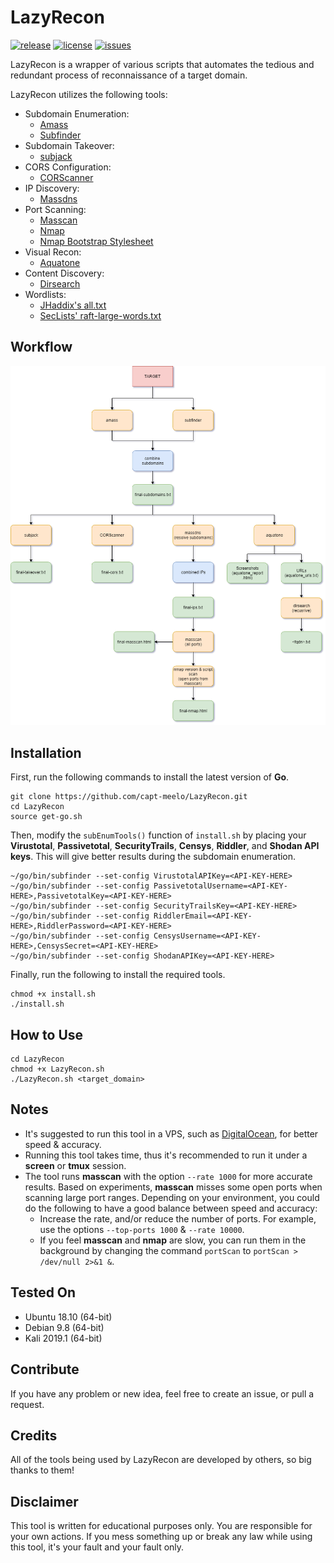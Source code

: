 # LazyRecon
[![release](https://img.shields.io/github/release/capt-meelo/LazyRecon.svg?label=version&style=flat)](https://github.com/capt-meelo/LazyRecon/releases)
[![license](https://img.shields.io/github/license/capt-meelo/LazyRecon.svg?style=flat)](https://github.com/capt-meelo/LazyRecon/blob/master/LICENSE)
[![issues](https://img.shields.io/github/issues-raw/capt-meelo/LazyRecon.svg?style=flat)](https://github.com/capt-meelo/LazyRecon/issues?q=is:issue+is:open)

LazyRecon is a wrapper of various scripts that automates the tedious and redundant process of reconnaissance of a target domain. 

LazyRecon utilizes the following tools:
- Subdomain Enumeration:
  - [Amass](https://github.com/OWASP/Amass)
  - [Subfinder](https://github.com/subfinder/subfinder)
- Subdomain Takeover:
  - [subjack](https://github.com/haccer/subjack)
- CORS Configuration:
  - [CORScanner](https://github.com/chenjj/CORScanner) 
- IP Discovery:
  - [Massdns](https://github.com/blechschmidt/massdns)
- Port Scanning:
  - [Masscan](https://github.com/robertdavidgraham/masscan)
  - [Nmap](https://nmap.org/)
  - [Nmap Bootstrap Stylesheet](https://github.com/honze-net/nmap-bootstrap-xsl/)
- Visual Recon:
  - [Aquatone](https://github.com/michenriksen/aquatone)
- Content Discovery:
  - [Dirsearch](https://github.com/maurosoria/dirsearch)
- Wordlists:
  - [JHaddix's all.txt](https://gist.github.com/jhaddix/f64c97d0863a78454e44c2f7119c2a6a)
  - [SecLists' raft-large-words.txt](https://github.com/danielmiessler/SecLists/blob/master/Discovery/Web-Content/raft-large-words.txt)


## Workflow
![Flow](workflow.png)


## Installation
First, run the following commands to install the latest version of **Go**.
```
git clone https://github.com/capt-meelo/LazyRecon.git
cd LazyRecon
source get-go.sh
```

Then, modify the `subEnumTools()` function of `install.sh` by placing your **Virustotal**, **Passivetotal**, **SecurityTrails**, **Censys**, **Riddler**, and **Shodan API keys**. This will give better results during the subdomain enumeration.
```
~/go/bin/subfinder --set-config VirustotalAPIKey=<API-KEY-HERE>
~/go/bin/subfinder --set-config PassivetotalUsername=<API-KEY-HERE>,PassivetotalKey=<API-KEY-HERE>
~/go/bin/subfinder --set-config SecurityTrailsKey=<API-KEY-HERE>
~/go/bin/subfinder --set-config RiddlerEmail=<API-KEY-HERE>,RiddlerPassword=<API-KEY-HERE>
~/go/bin/subfinder --set-config CensysUsername=<API-KEY-HERE>,CensysSecret=<API-KEY-HERE>
~/go/bin/subfinder --set-config ShodanAPIKey=<API-KEY-HERE>
```
Finally, run the following to install the required tools.
```
chmod +x install.sh
./install.sh
```


## How to Use
```
cd LazyRecon
chmod +x LazyRecon.sh
./LazyRecon.sh <target_domain>
```


## Notes
- It's suggested to run this tool in a VPS, such as [DigitalOcean](https://www.digitalocean.com/?refcode=f7f86614e1b3), for better speed & accuracy.
- Running this tool takes time, thus it's recommended to run it under a **screen** or **tmux** session.
- The tool runs **masscan** with the option `--rate 1000` for more accurate results. Based on experiments, **masscan** misses some open ports when scanning large port ranges. Depending on your environment, you could do the following to have a good balance between speed and accuracy:
  - Increase the rate, and/or reduce the number of ports. For example, use the options `--top-ports 1000` & `--rate 10000`.
  - If you feel **masscan** and **nmap** are slow, you can run them in the background by changing the command `portScan` to `portScan > /dev/null 2>&1 &`.



## Tested On
- Ubuntu 18.10 (64-bit)
- Debian 9.8 (64-bit)
- Kali 2019.1 (64-bit)


## Contribute

If you have any problem or new idea, feel free to create an issue, or pull a request.


## Credits

All of the tools being used by LazyRecon are developed by others, so big thanks to them!


## Disclaimer

This tool is written for educational purposes only. You are responsible for your own actions. If you mess something up or break any law while using this tool, it's your fault and your fault only.
